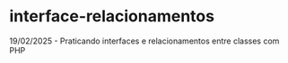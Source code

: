 # interface-relacionamentos
19/02/2025 - Praticando interfaces e relacionamentos entre classes com PHP
